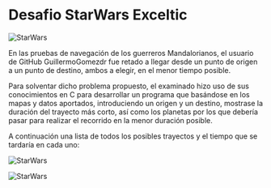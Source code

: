 # Desafio StarWars Exceltic

![StarWars](https://i.imgur.com/5WnHRG1.png "presentación")

En las pruebas de navegación de los guerreros Mandalorianos, el usuario de GitHub GuillermoGomezdr fue retado a llegar desde un
punto de origen a un punto de destino, ambos a elegir, en el menor tiempo posible. 

Para solventar dicho problema propuesto, el examinado hizo uso de sus conocimientos en C para desarrollar un programa que 
basándose en los mapas y datos aportados, introduciendo un origen y un destino, mostrase la duración del trayecto más corto, 
así como los planetas por los que debería pasar para realizar el recorrido en la menor duración posible.


A continuación una lista de todos los posibles trayectos y el tiempo que se tardaría en cada uno:

![StarWars](https://i.imgur.com/yRwVjs8.png "imgTrayectos")

![StarWars](https://i.imgur.com/nLhcCaJ.png "Finalpresentación")

